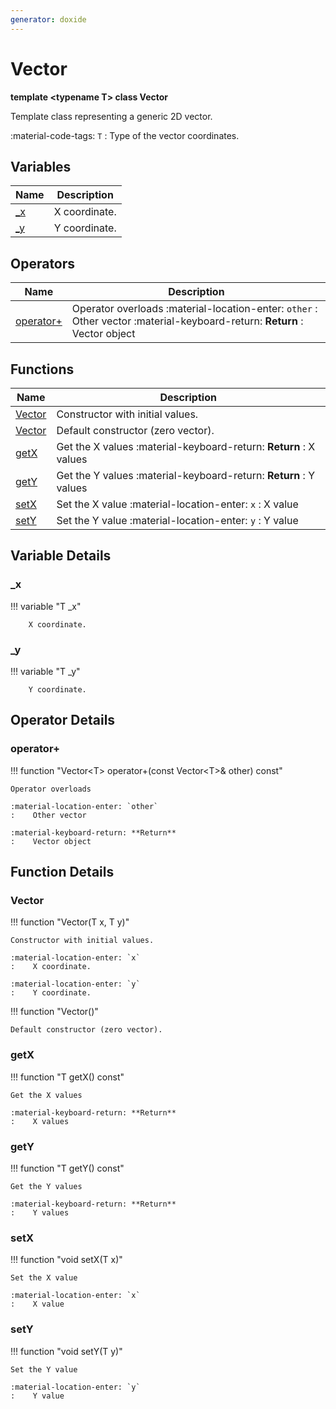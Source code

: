 ```yaml
---
generator: doxide
---
```



# Vector

**template &lt;typename T&gt; class Vector**


Template class representing a generic 2D vector.

:material-code-tags: `T`
:    Type of the vector coordinates.


## Variables

| Name | Description |
| ---- | ----------- |
| [_x](#_x) |     X coordinate. |
| [_y](#_y) |     Y coordinate. |

## Operators

| Name | Description |
| ---- | ----------- |
| [operator+](#operator_u002b) | Operator overloads :material-location-enter: `other` :    Other vector :material-keyboard-return: **Return** :    Vector object  |

## Functions

| Name | Description |
| ---- | ----------- |
| [Vector](#Vector) | Constructor with initial values. |
| [Vector](#Vector) | Default constructor (zero vector). |
| [getX](#getX) | Get the X values :material-keyboard-return: **Return** :    X values  |
| [getY](#getY) | Get the Y values :material-keyboard-return: **Return** :    Y values  |
| [setX](#setX) | Set the X value :material-location-enter: `x` :    X value  |
| [setY](#setY) | Set the Y value :material-location-enter: `y` :    Y value  |

## Variable Details

### _x<a name="_x"></a>

!!! variable "T _x"

        X coordinate.
    

### _y<a name="_y"></a>

!!! variable "T _y"

        Y coordinate.
    

## Operator Details

### operator+<a name="operator_u002b"></a>

!!! function "Vector&lt;T&gt; operator+(const Vector&lt;T&gt;&amp; other) const"

    Operator overloads
        
    :material-location-enter: `other`
    :    Other vector
        
    :material-keyboard-return: **Return**
    :    Vector object
    

## Function Details

### Vector<a name="Vector"></a>
!!! function "Vector(T x, T y)"

    Constructor with initial values.
        
    :material-location-enter: `x`
    :    X coordinate.
        
    :material-location-enter: `y`
    :    Y coordinate.
    

!!! function "Vector()"

    Default constructor (zero vector).
    

### getX<a name="getX"></a>
!!! function "T getX() const"

    Get the X values
        
    :material-keyboard-return: **Return**
    :    X values
    

### getY<a name="getY"></a>
!!! function "T getY() const"

    Get the Y values
        
    :material-keyboard-return: **Return**
    :    Y values
    

### setX<a name="setX"></a>
!!! function "void setX(T x)"

    Set the X value
        
    :material-location-enter: `x`
    :    X value
    

### setY<a name="setY"></a>
!!! function "void setY(T y)"

    Set the Y value
        
    :material-location-enter: `y`
    :    Y value
    

